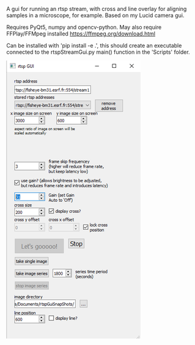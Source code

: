 A gui for running an rtsp stream, with cross and line overlay for aligning samples in a microscope, for example. Based on my Lucid camera gui.

Requires PyQt5, numpy and opencv-python. May also require FFPlay/FFMpeg installed https://ffmpeg.org/download.html

Can be installed with 'pip install -e .', this should create an executable connected to the rtspStreamGui.py main() function in the 'Scripts' folder.

![alt text](image.png)